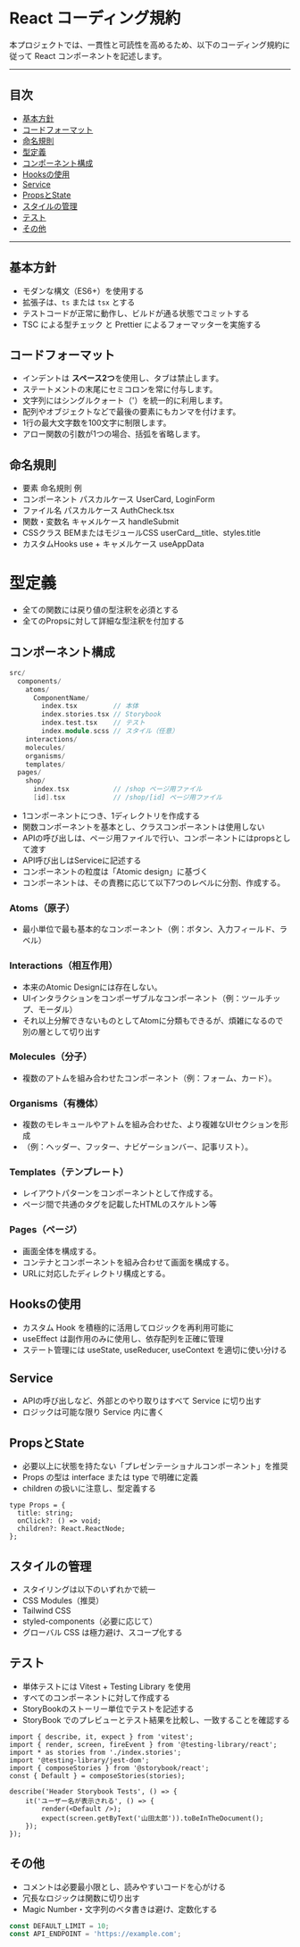 # React コーディング規約

本プロジェクトでは、一貫性と可読性を高めるため、以下のコーディング規約に従って React コンポーネントを記述します。

---

## 目次

- [基本方針](#基本方針)
- [コードフォーマット](#コードフォーマット)
- [命名規則](#命名規則)
- [型定義](#型定義)
- [コンポーネント構成](#コンポーネント構成)
- [Hooksの使用](#Hooksの使用)
- [Service](#Service)
- [PropsとState](#PropsとState)
- [スタイルの管理](#スタイルの管理)
- [テスト](#テスト)
- [その他](#その他)

---

## 基本方針

- モダンな構文（ES6+）を使用する
- 拡張子は、`ts` または `tsx` とする
- テストコードが正常に動作し、ビルドが通る状態でコミットする
- TSC による型チェック と Prettier によるフォーマッターを実施する

## コードフォーマット

- インデントは **スペース2つ**を使用し、タブは禁止します。
- ステートメントの末尾にセミコロンを常に付与します。
- 文字列にはシングルクォート（'）を統一的に利用します。
- 配列やオブジェクトなどで最後の要素にもカンマを付けます。
- 1行の最大文字数を100文字に制限します。
- アロー関数の引数が1つの場合、括弧を省略します。

## 命名規則

- 要素	命名規則	例
- コンポーネント	パスカルケース	UserCard, LoginForm
- ファイル名	パスカルケース	AuthCheck.tsx
- 関数・変数名	キャメルケース	handleSubmit
- CSSクラス	BEMまたはモジュールCSS	userCard__title、styles.title
- カスタムHooks	use + キャメルケース	useAppData

# 型定義

- 全ての関数には戻り値の型注釈を必須とする
- 全てのPropsに対して詳細な型注釈を付加する

## コンポーネント構成

```cpp
src/
  components/
    atoms/
      ComponentName/
        index.tsx         // 本体
        index.stories.tsx // Storybook
        index.test.tsx    // テスト
        index.module.scss // スタイル（任意）
    interactions/
    molecules/
    organisms/
    templates/
  pages/
    shop/
      index.tsx           // /shop ページ用ファイル
      [id].tsx            // /shop/[id] ページ用ファイル
```

- 1コンポーネントにつき、1ディレクトリを作成する
- 関数コンポーネントを基本とし、クラスコンポーネントは使用しない
- APIの呼び出しは、ページ用ファイルで行い、コンポーネントにはpropsとして渡す
- API呼び出しはServiceに記述する
- コンポーネントの粒度は「Atomic design」に基づく
- コンポーネントは、その責務に応じて以下7つのレベルに分割、作成する。

### Atoms（原子）

- 最小単位で最も基本的なコンポーネント（例：ボタン、入力フィールド、ラベル）

### Interactions（相互作用）

- 本来のAtomic Designには存在しない。
- UIインタラクションをコンポーザブルなコンポーネント（例：ツールチップ、モーダル）
- それ以上分解できないものとしてAtomに分類もできるが、煩雑になるので別の層として切り出す

### Molecules（分子）

- 複数のアトムを組み合わせたコンポーネント（例：フォーム、カード）。<br/>

### Organisms（有機体）

- 複数のモレキュールやアトムを組み合わせた、より複雑なUIセクションを形成
- （例：ヘッダー、フッター、ナビゲーションバー、記事リスト）。<br/>

### Templates（テンプレート）

- レイアウトパターンをコンポーネントとして作成する。
- ページ間で共通のタグを記載したHTMLのスケルトン等

### Pages（ページ）

- 画面全体を構成する。
- コンテナとコンポーネントを組み合わせて画面を構成する。
- URLに対応したディレクトリ構成とする。

## Hooksの使用

- カスタム Hook を積極的に活用してロジックを再利用可能に
- useEffect は副作用のみに使用し、依存配列を正確に管理
- ステート管理には useState, useReducer, useContext を適切に使い分ける

## Service

- APIの呼び出しなど、外部とのやり取りはすべて Service に切り出す
- ロジックは可能な限り Service 内に書く

## PropsとState

- 必要以上に状態を持たない「プレゼンテーショナルコンポーネント」を推奨
- Props の型は interface または type で明確に定義 
- children の扱いに注意し、型定義する

```tsx
type Props = {
  title: string;
  onClick?: () => void;
  children?: React.ReactNode;
};
```

## スタイルの管理

- スタイリングは以下のいずれかで統一
- CSS Modules（推奨）
- Tailwind CSS
- styled-components（必要に応じて）
- グローバル CSS は極力避け、スコープ化する

## テスト

- 単体テストには Vitest + Testing Library を使用
- すべてのコンポーネントに対して作成する
- StoryBookのストーリー単位でテストを記述する
- StoryBook でのプレビューとテスト結果を比較し、一致することを確認する

```tsx
import { describe, it, expect } from 'vitest';
import { render, screen, fireEvent } from '@testing-library/react';
import * as stories from './index.stories';
import '@testing-library/jest-dom';
import { composeStories } from '@storybook/react';
const { Default } = composeStories(stories);

describe('Header Storybook Tests', () => {
    it('ユーザー名が表示される', () => {
        render(<Default />);
        expect(screen.getByText('山田太郎')).toBeInTheDocument();
    });
});
```

## その他

- コメントは必要最小限とし、読みやすいコードを心がける
- 冗長なロジックは関数に切り出す
- Magic Number・文字列のベタ書きは避け、定数化する

```javascript
const DEFAULT_LIMIT = 10;
const API_ENDPOINT = 'https://example.com';
```
